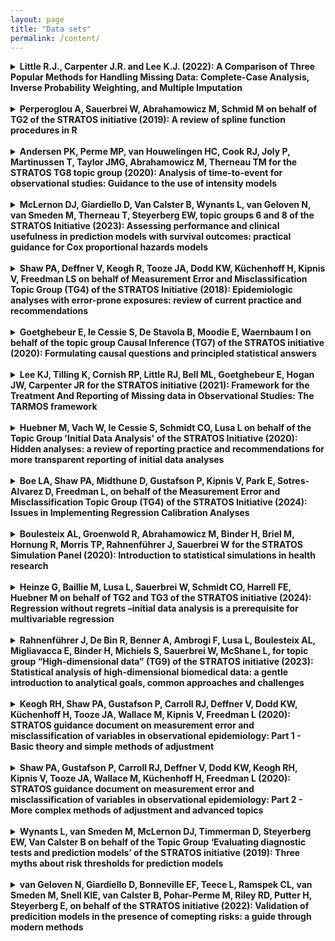 ```yaml
---
layout: page
title: "Data sets"
permalink: /content/
---
```




<!-- Publication --> 
<details>
  <summary><strong>Little R.J., Carpenter J.R. and Lee K.J. (2022): A Comparison of Three Popular Methods for Handling Missing Data: Complete-Case Analysis, Inverse Probability Weighting, and Multiple Imputation</strong></summary>
  <br>

  <strong>Keywords:</strong> incomplete data, imputation, missing data, weighting
  <br><br>
  <a href="https://www.stratos-initiative.org/sites/default/files/2022-10/00491241221113873.pdf" target="_blank">Publication Link</a>
  <br><br>
  <a href="https://beta.ukdataservice.ac.uk/datacatalogue/studies/study?id=5765" target="_blank">Dataset 1</a>
  <br>
  The Youth Cohort Time Series for England, Wales and Scotland, 1984-2002. Needs login to get access to data.

</details>

<br>
<!-- Publication --> 
<details>
  <summary><strong>Perperoglou A, Sauerbrei W, Abrahamowicz M, Schmid M on behalf of TG2 of the STRATOS initiative (2019): A review of spline function procedures in R</strong></summary>
  <br>

  <a href="https://test1.drupaltest.imbi.uni-freiburg.de/sites/default/files/2021-10/Perperoglou-Review%20of%20spline%20function%20procedures%20in%20R.pdf" target="_blank">Publication Link</a>
  <br><br>
  <a href="https://search.r-project.org/CRAN/refmans/MultiKink/html/triceps.html" target="_blank">Dataset 1</a>
  <br>
  The Triceps Skinfold Thickness Dataset. Package must be loaded and data can be accessed through the R command.
  
</details>

<br>
<!-- Publication --> 
<details>
  <summary><strong>Andersen PK, Perme MP, van Houwelingen HC, Cook RJ, Joly P, Martinussen T, Taylor JMG, Abrahamowicz M, Therneau TM for the STRATOS TG8 topic group (2020): Analysis of time-to-event for observational studies: Guidance to the use of intensity models</strong></summary>
  <br>

  <a href="https://onlinelibrary.wiley.com/doi/full/10.1002/sim.8757" target="_blank">Publication Link</a>
  <br><br>
  <a href="http://publicifsv.sund.ku.dk/~pka/STRATOSTG8/" target="_blank">Dataset 1</a>
  <br>
  The PAD Dataset. The link brings you to the author's website, where you can click on "pad.rda" to download the dataset.
  <br><br>
  <a href="https://rochesterproject.org/" target="_blank">Dataset 2</a>
  <br>
  The NAFLD Dataset. The link brings you to the website of the Rochester Epidemiology Project. For further information on how the dataset in the paper was generated, see the <a href="https://onlinelibrary.wiley.com/action/downloadSupplement?doi=10.1002%2Fsim.8757&file=SIM_8757_intensity_supplement.pdf" target="_blank">Supplement S1</a> from the supporting information in the paper under section 3.
  <br><br>
  The Advanced Ovarian Cancer Dataset cannot be found online. The authors of the paper refer to the book "Dynamic Prediction in Clinical Survival Analysis" for further information, and this is a direct citation from this book: "The data originate from two clinical trials comparing different combination chemotherapies that were carried out in The Netherlands around 1980. For details see Neijt et al. (1984) and Neijt et al. (1987)."
  
</details>

<br>
<!-- Publication --> 
<details>
  <summary><strong>McLernon DJ, Giardiello D, Van Calster B, Wynants L, van Geloven N, van Smeden M, Therneau T, Steyerberg EW, topic groups 6 and 8 of the STRATOS Initiative (2023): Assessing performance and clinical usefulness in prediction models with survival outcomes: practical guidance for Cox proportional hazards models</strong></summary>
  <br>

  <a href="https://stratos-initiative.org/sites/default/files/2023-07/McLernonetal-2023.pdf" target="_blank">Publication Link</a>
  <br><br>
  The breast cancer data for model development from the Netherlands and the breast cancer data for validation from Germany are not publicly available.
  
</details>

<br>
<!-- Publication --> 
<details>
  <summary><strong>Shaw PA, Deffner V, Keogh R, Tooze JA, Dodd KW, Küchenhoff H, Kipnis V, Freedman LS on behalf of Measurement Error and Misclassification Topic Group (TG4) of the STRATOS Initiative (2018): Epidemiologic analyses with error-prone exposures: review of current practice and recommendations</strong></summary>
  <br>

  <a href="https://www.sciencedirect.com/science/article/pii/S104727971830156X?via%3Dihub" target="_blank">Publication Link</a>
  <br><br>
  The publication uses data from a literature survey, conducted by the authors.
  
</details>

<br>
<!-- Publication --> 
<details>
  <summary><strong>Goetghebeur E, le Cessie S, De Stavola B, Moodie E, Waernbaum I on behalf of the topic group Causal Inference (TG7) of the STRATOS initiative (2020): Formulating causal questions and principled statistical answers</strong></summary>
  <br>

  <a href="https://onlinelibrary.wiley.com/doi/10.1002/sim.8741" target="_blank">Publication Link</a>
  <br><br>
  The data used in the paper is a simulation based on the "Promotion of Breastfeeding Intervention Trial". For further information and the necessary code for replication, see Appendix 1/2 under "Supporting Information".
  
</details>

<br>
<!-- Publication --> 
<details>
  <summary><strong>Lee KJ, Tilling K, Cornish RP, Little RJ, Bell ML, Goetghebeur E, Hogan JW, Carpenter JR for the STRATOS initiative (2021): Framework for the Treatment And Reporting of Missing data in Observational Studies: The TARMOS framework</strong></summary>
  <br>

  <a href="https://www.stratos-initiative.org/sites/default/files/2021-03/Lee_2020_new%281%29.pdf" target="_blank">Publication Link</a>
  <br><br>
  The ALSPAC data used in the paper is the result of linking multiple publicly available datasets, as described in section 2.
  
</details>

<br>
<!-- Publication --> 
<details>
  <summary><strong>Huebner M, Vach W, le Cessie S, Schmidt CO, Lusa L on behalf of the Topic Group 'Initial Data Analysis' of the STRATOS Initiative (2020): Hidden analyses: a review of reporting practice and recommendations for more transparent reporting of initial data analyses</strong></summary>
  <br>

  <a href="https://test1.drupaltest.imbi.uni-freiburg.de/sites/default/files/2021-10/Huebneretal-2020.pdf" target="_blank">Publication Link</a>
  <br><br>
  The publication uses data from a literature survey, conducted by the authors.
  
</details>

<br>
<!-- Publication --> 
<details>
  <summary><strong>Boe LA, Shaw PA, Midthune D, Gustafson P, Kipnis V, Park E, Sotres-Alvarez D, Freedman L, on behalf of the Measurement Error and Misclassification Topic Group (TG4) of the STRATOS Initiative (2024): Issues in Implementing Regression Calibration Analyses</strong></summary>
  <br>

  <a href="https://academic.oup.com/aje/article/192/8/1406/7135817?login=true" target="_blank">Publication Link</a>
  <br><br>
  "The data used in this paper was obtained through submission and approval of a manuscript proposal to the Hispanic Community Health Study/Study of Latinos Publications Committee, as described on the HCHS/SOL website. For more details, see <a href="https://sites.cscc.unc.edu/hchs/publications-pub" target="_blank">here</a>"
  
</details>

<br>
<!-- Publication --> 
<details>
  <summary><strong>Boulesteix AL, Groenwold R, Abrahamowicz M, Binder H, Briel M, Hornung R, Morris TP, Rahnenführer J, Sauerbrei W for the STRATOS Simulation Panel (2020): Introduction to statistical simulations in health research</strong></summary>
  <br>

  <a href="https://www.stratos-initiative.org/sites/default/files/2021-09/e039921.full_.pdf" target="_blank">Publication Link</a>
  <br><br>
  <a href="https://wwwn.cdc.gov/nchs/nhanes/search/datapage.aspx?Component=Laboratory&CycleBeginYear=2015" target="_blank">Dataset used for Simulation Example</a>
  <br>
  "Data from 5092 subjects in the 2015–2016 National Health and Nutrition Examination Survey (NHANES) are used...", for further information see the chapter "AN EXAMPLE OF A STATISTICAL SIMULATION". 
  
</details>

<br>
<!-- Publication --> 
<details>
  <summary><strong>Heinze G, Baillie M, Lusa L, Sauerbrei W, Schmidt CO, Harrell FE, Huebner M on behalf of TG2 and TG3 of the STRATOS initiative (2024): Regression without regrets –initial data analysis is a prerequisite for multivariable regression</strong></summary>
  <br>

  <a href="https://bmcmedresmethodol.biomedcentral.com/articles/10.1186/s12874-024-02294-3" target="_blank">Publication Link</a>
  <br><br>
  <a href="https://zenodo.org/records/7554815" target="_blank">Dataset 1</a>
  <br>
  The Bacteremia Dataset. Further information is found in the link.
  
</details>

<br>
<!-- Publication --> 
<details>
  <summary><strong>Rahnenführer J, De Bin R, Benner A, Ambrogi F, Lusa L, Boulesteix AL, Migliavacca E, Binder H, Michiels S, Sauerbrei W, McShane L, for topic group “High-dimensional data” (TG9) of the STRATOS initiative (2023): Statistical analysis of high-dimensional biomedical data: a gentle introduction to analytical goals, common approaches and challenges</strong></summary>
  <br>

  <a href="https://bmcmedicine.biomedcentral.com/articles/10.1186/s12916-023-02858-y" target="_blank">Publication Link</a>
  <br><br>
  <a href="https://www.bioconductor.org/packages/devel/bioc/vignettes/edgeR/inst/doc/edgeRUsersGuide.pdf" target="_blank">Dataset 1</a>
  <br>
  The Yoruba Dataset. Located on page 60-61 in the link is R code that will load the dataset.
  <br><br>
  <a href="https://www.nature.com/articles/nrg2825#Sec4" target="_blank">Dataset 2</a>
  <br>
  Data from the 1000 genomes project. This data was used for figure 2. The Link in the publication for "Code and Data" is unfortunately broken.
  <br><br>
  <a href="https://www.ncbi.nlm.nih.gov/geo/query/acc.cgi?acc=GSE2164" target="_blank">Dataset 3</a>
  <br>
  The GSE2164 Dataset. Data can be downloaded directly at the bottom of website.
  <br><br>
  The FLGROSS Dataset is referenced <a href="https://onlinelibrary.wiley.com/doi/10.1002/bimj.201300222" target="_blank">here</a>, but no download is available.
  <br><br>
  <a href="https://www.sciencedirect.com/science/article/pii/S0378375807002571?via%3Dihub" target="_blank">Dataset 4</a>
  <br>
  The Lymphoma Dataset. Unfortunately the link in section 4.1 is broken.
  <br><br>
  <a href="https://montilab.github.io/BS831/articles/docs/quantileNormalization.html" target="_blank">Dataset 5</a>
  <br>
  The TCGA HNSCC Subset Dataset. Use the R code in the link to load the data.
  <br><br>
  <a href="https://evayiwenwang.github.io/Managing_batch_effects/" target="_blank">Dataset 6</a>
  <br>
  The Sponge Metagenomics Dataset. Use the R code in the link to load the data.
  <br><br>
  <a href="https://satijalab.org/seurat/archive/v1.4/pbmc3k_tutorial.html" target="_blank">Dataset 7</a>
  <br>
  The PBMC Dataset. The raw data is available from a link in the text at the very beginning.
  <br><br>
  <a href="https://s3-us-west-2.amazonaws.com/10x.files/samples/cell/pbmc3k/pbmc3k_filtered_gene_bc_matrices.tar.gz" target="_blank">Dataset 8</a>
  <br>
  The 10X PBMC Dataset. A direct download link. The analysis referenced in the paper was conducted <a href="https://bioconductor.org/books/3.12/OSCA/clustering.html" target="_blank">here</a>.
  <br><br>
  The SSID Project Data is referenced <a href="https://www.degruyter.com/document/doi/10.1515/noise-2020-0011/html" target="_blank">here</a>, but no data is publicly available.
  <br><br>
  <a href="https://cran.r-project.org/web/packages/clustra/vignettes/clustra_vignette.html" target="_blank">Dataset 9</a>
  <br>
  The Trajectory Data. The link provides code for simulating this dataset from the package clustra.
  <br><br>
  <a href="https://bioconductor.org/packages/release/bioc/vignettes/topGO/inst/doc/topGO.pdf" target="_blank">Dataset 10</a>
  <br>
  The topGO Dataset. The data is built into the package, and the link goes to a guide on how to prepare and use it.
  <br><br>
  <a href="https://www.cancer.gov/ccg/access-data#ccg-genomic-data-resources-by-program" target="_blank">Dataset 11</a>
  <br>
  The TCGA Ovarian Cancer Dataset. The Dataset should be available somewhere on the website in the link.
  <br><br>
  The CARDIIGAN Dataset is not publicly availabel.The plots are taken from <a href="https://bmjopen.bmj.com/content/7/4/e014467" target="_blank">here</a>.

  
  
  
</details>

<br>
<!-- Publication --> 
<details>
  <summary><strong>Keogh RH, Shaw PA, Gustafson P, Carroll RJ, Deffner V, Dodd KW, Küchenhoff H, Tooze JA, Wallace M, Kipnis V, Freedman L (2020): STRATOS guidance document on measurement error and misclassification of variables in observational epidemiology: Part 1 - Basic theory and simple methods of adjustment</strong></summary>
  <br>

  <a href="https://test1.drupaltest.imbi.uni-freiburg.de/sites/default/files/2021-10/Keoghetal-2020.pdf" target="_blank">Publication Link</a>
  <br><br>
  "The OPEN Study data that illustrate the methods presented in this paper are available upon request to RFAB@mail.nih.gov. The request should specify the dataset used in analyses presented in the papers by Keogh et al (2020) and Shaw et al (2020). More information about these data can be obtained at https://epi.grants.cancer.gov/past-initiatives/open/"
  
</details>

<br>
<!-- Publication --> 
<details>
  <summary><strong>Shaw PA, Gustafson P, Carroll RJ, Deffner V, Dodd KW, Keogh RH, Kipnis V, Tooze JA, Wallace M, Küchenhoff H, Freedman L (2020): STRATOS guidance document on measurement error and misclassification of variables in observational epidemiology: Part 2 - More complex methods of adjustment and advanced topics</strong></summary>
  <br>

  <a href="https://test1.drupaltest.imbi.uni-freiburg.de/sites/default/files/2021-10/Shawetal-2020.pdf" target="_blank">Publication Link</a>
  <br><br>
  "The OPEN Study data that illustrate the methods presented in this paper are available upon request to RFAB@mail.nih.gov. The request should specify the dataset used in analyses presented in the papers by Keogh et al (2020) and Shaw et al (2020). More information about these data can be obtained at https://epi.grants.cancer.gov/past-initiatives/open/"
  
</details>

<br>
<!-- Publication --> 
<details>
  <summary><strong>Wynants L, van Smeden M, McLernon DJ, Timmerman D, Steyerberg EW, Van Calster B on behalf of the Topic Group ‘Evaluating diagnostic tests and prediction models’ of the STRATOS initiative (2019): Three myths about risk thresholds for prediction models</strong></summary>
  <br>

  <a href="https://test1.drupaltest.imbi.uni-freiburg.de/sites/default/files/2021-10/Wynants-Three%20myths-BMCmed.pdf" target="_blank">Publication Link</a>
  <br><br>
  <a href="https://static-content.springer.com/esm/art%3A10.1186%2Fs12916-019-1425-3/MediaObjects/12916_2019_1425_MOESM1_ESM.csv" target="_blank">Dataset 1</a>
  <br>
  The Dataset containing only predicted probabilities of malignancy by the ADNEX model and the true outcomes.
  
</details>

<br>
<!-- Publication --> 
<details>
  <summary><strong>van Geloven N, Giardiello D, Bonneville EF, Teece L, Ramspek CL, van Smeden M, Snell KIE, van Calster B, Pohar-Perme M, Riley RD, Putter H, Steyerberg E, on behalf of the STRATOS initiative (2022): Validation of predicition models in the presence of comepting risks: a guide through modern methods</strong></summary>
  <br>

  <a href="https://stratos-initiative.org/sites/default/files/2022-06/bmj-2021-069249.full_.pdf" target="_blank">Publication Link</a>
  <br><br>
  <a href="https://github.com/survival-lumc/ValidationCompRisks">Dataset 1</a>
  <br>
  The Breast Cancer Dataset.
  
</details>
